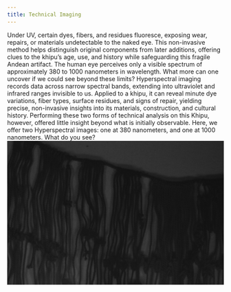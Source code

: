 ```yaml
---
title: Technical Imaging
---
```


Under UV, certain dyes, fibers, and residues fluoresce, exposing wear, repairs, or materials undetectable to the naked eye. This non-invasive method helps distinguish original components from later additions, offering clues to the khipu’s age, use, and history while safeguarding this fragile Andean artifact. The human eye perceives only a visible spectrum of approximately 380 to 1000 nanometers in wavelength. What more can one uncover if we could see beyond these limits? Hyperspectral imaging records data across narrow spectral bands, extending into ultraviolet and infrared ranges invisible to us. Applied to a khipu, it can reveal minute dye variations, fiber types, surface residues, and signs of repair, yielding precise, non-invasive insights into its materials, construction, and cultural history. Performing these two forms of technical analysis on this Khipu, however, offered little insight beyond what is initially observable. Here, we offer two Hyperspectral images: one at 380 nanometers, and one at 1000 nanometers. What do you see?
![Graph](/components/images/objects/img13.jpg)
